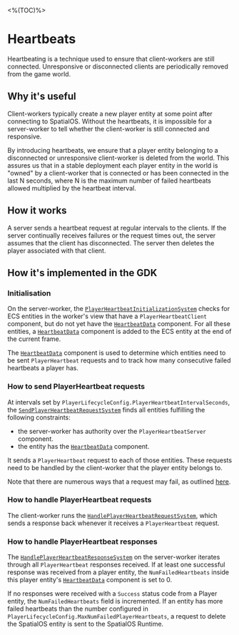 <%(TOC)%>
# Heartbeats

Heartbeating is a technique used to ensure that client-workers are still connected. Unresponsive or disconnected clients are periodically removed from the game world.

## Why it's useful

Client-workers typically create a new player entity at some point after connecting to SpatialOS. Without the heartbeats, it is impossible for a server-worker to tell whether the client-worker is still connected and responsive.

By introducing heartbeats, we ensure that a player entity belonging to a disconnected or unresponsive client-worker is deleted from the world. This assures us that in a stable deployment each player entity in the world is "owned" by a client-worker that is connected or has been connected in the last N seconds, where N is the maximum number of failed heartbeats allowed multiplied by the heartbeat interval.

## How it works

A server sends a heartbeat request at regular intervals to the clients. If the server continually receives failures or the request times out, the server assumes that the client has disconnected. The server then deletes the player associated with that client.

## How it's implemented in the GDK

### Initialisation

On the server-worker, the [`PlayerHeartbeatInitializationSystem`]({{urlRoot}}/api/player-lifecycle/player-heartbeat-initialization-system) checks for ECS entities in the worker's view that have a `PlayerHeartbeatClient` component, but do not yet have the [`HeartbeatData`]({{urlRoot}}/api/player-lifecycle/heartbeat-data) component. For all these entities, a [`HeartbeatData`]({{urlRoot}}/api/player-lifecycle/heartbeat-data) component is added to the ECS entity at the end of the current frame.

The [`HeartbeatData`]({{urlRoot}}/api/player-lifecycle/heartbeat-data) component is used to determine which entities need to be sent `PlayerHeartbeat` requests and to track how many consecutive failed heartbeats a player has.

### How to send PlayerHeartbeat requests

At intervals set by `PlayerLifecycleConfig.PlayerHeartbeatIntervalSeconds`, the [`SendPlayerHeartbeatRequestSystem`]({{urlRoot}}/api/player-lifecycle/send-player-heartbeat-request-system) finds all entities fulfilling the following constraints:

* the server-worker has authority over the `PlayerHeartbeatServer` component.
* the entity has the [`HeartbeatData`]({{urlRoot}}/api/player-lifecycle/heartbeat-data) component.

It sends a `PlayerHeartbeat` request to each of those entities. These requests need to be handled by the client-worker that the player entity belongs to.

Note that there are numerous ways that a request may fail, as outlined [here](https://docs.improbable.io/reference/latest/shared/design/commands#failure-modes).

### How to handle PlayerHeartbeat requests

The client-worker runs the [`HandlePlayerHeartbeatRequestSystem`]({{urlRoot}}/api/player-lifecycle/handle-player-heartbeat-request-system), which sends a response back whenever it receives a `PlayerHeartbeat` request.

### How to handle PlayerHeartbeat responses

The [`HandlePlayerHeartbeatResponseSystem`]({{urlRoot}}/api/player-lifecycle/handle-player-heartbeat-response-system) on the server-worker iterates through all `PlayerHeartbeat` responses received. If at least one successful response was received from a player entity, the `NumFailedHeartbeats` inside this player entity's [`HeartbeatData`]({{urlRoot}}/api/player-lifecycle/heartbeat-data) component is set to 0.

If no responses were received with a `Success` status code from a Player entity, the `NumFailedHeartbeats` field is incremented. If an entity has more failed heartbeats than the number configured in `PlayerLifecycleConfig.MaxNumFailedPlayerHeartbeats`, a request to delete the SpatialOS entity is sent to the SpatialOS Runtime.
